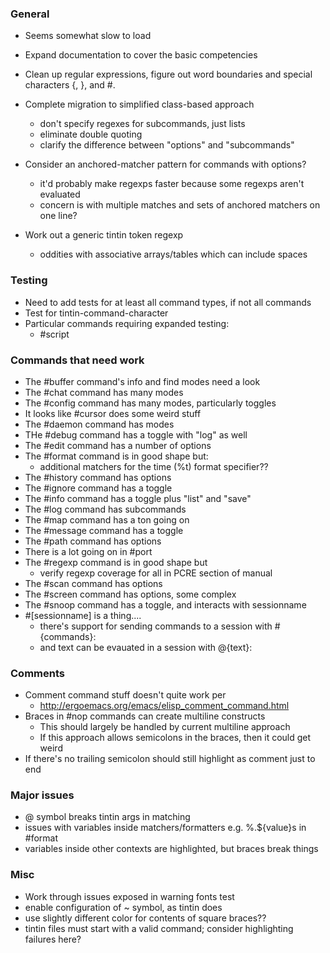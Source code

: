 ### General
 * Seems somewhat slow to load

 * Expand documentation to cover the basic competencies

 * Clean up regular expressions, figure out word boundaries and special characters {, }, and #.

 * Complete migration to simplified class-based approach
   * don't specify regexes for subcommands, just lists
   * eliminate double quoting
   * clarify the difference between "options" and "subcommands"

 * Consider an anchored-matcher pattern for commands with options?
   * it'd probably make regexps faster because some regexps aren't evaluated
   * concern is with multiple matches and sets of anchored matchers on one line?

 * Work out a generic tintin token regexp
   * oddities with associative arrays/tables which can include spaces

### Testing
 * Need to add tests for at least all command types, if not all commands
 * Test for tintin-command-character
 * Particular commands requiring expanded testing:
   * #script



### Commands that need work
 * The #buffer command's info and find modes need a look
 * The #chat command has many modes
 * The #config command has many modes, particularly toggles
 * It looks like #cursor does some weird stuff
 * The #daemon command has modes
 * THe #debug command has a toggle with "log" as well
 * The #edit command has a number of options
 * The #format command is in good shape but:
   * additional matchers for the time (%t) format specifier??
 * The #history command has options
 * The #ignore command has a toggle
 * The #info command has a toggle plus "list" and "save"
 * The #log command has subcommands
 * The #map command has a ton going on
 * The #message command has a toggle
 * The #path command has options
 * There is a lot going on in #port
 * The #regexp command is in good shape but
   * verify regexp coverage for all in PCRE section of manual
 * The #scan command has options
 * The #screen command has options, some complex
 * The #snoop command has a toggle, and interacts with sessionname
 * #[sessionname] is a thing....
   * there's support for sending commands to a session with #<sesssionname> {commands}:
   * and text can be evauated in a session with @<sessionname>{text}:

### Comments
 * Comment command stuff doesn't quite work per
   * http://ergoemacs.org/emacs/elisp_comment_command.html
 * Braces in #nop commands can create multiline constructs
   * This should largely be handled by current multiline approach
   * If this approach allows semicolons in the braces, then it could get weird
 * If there's no trailing semicolon should still highlight as comment just to end

### Major issues
 * @ symbol breaks tintin args in matching
 * issues with variables inside matchers/formatters e.g. %.${value}s in #format
 * variables inside other contexts are highlighted, but braces break things

### Misc
 * Work through issues exposed in warning fonts test
 * enable configuration of ~ symbol, as tintin does
 * use slightly different color for contents of square braces??
 * tintin files must start with a valid command; consider highlighting failures here?
